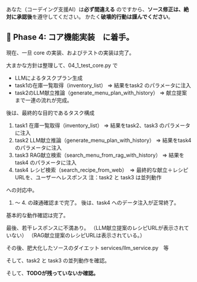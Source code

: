あなた（コーデイング支援AI）は**必ず間違える** のですから、**ソース修正は、絶対に承認後**を遵守してください。
かたく**破壊的行動は謹んでください**。

## 🔧 Phase 4: コア機能実装　に着手。

現在、一旦 core の実装、およびテストの実装は完了。

大まかな方針は整理して、04_1_test_core.py で
- LLMによるタスクプラン生成
- task1の在庫一覧取得（inventory_list） ⇒ 結果をtask2 のパラメータに注入
- task2のLLM献立推論（generate_menu_plan_with_history） ⇒ 献立提案
まで一連の流れが完成。

後は、最終的な目的であるタスク構成

1. task1 在庫一覧取得（inventory_list） ⇒ 結果をtask2、task3 のパラメータに注入
2. task2 LLM献立推論（generate_menu_plan_with_history） ⇒ 結果をtask4 のパラメータに注入
3. task3 RAG献立検索（search_menu_from_rag_with_history） ⇒ 結果をtask4 のパラメータに注入
4. task4 レシピ検索（search_recipe_from_web）　⇒ 最終的な献立＋レシピURLを、ユーザーへレスポンス
注：task2 と task3 は並列動作

への対応中。

1. ～ 4. の疎通確認まで完了。
後は、task4 へのデータ注入が正常終了。

基本的な動作確認は完了。

最後、若干レスポンスに不満あり。
（LLM献立提案のレシピURLが表示されていない）
（RAG献立提案のレシピURLは表示されている。）

その後、肥大化したソースのダイエット
services/llm_service.py　等

そして、task2 と task3 の並列動作を確認。

そして、**TODOが残っていないか確認。**